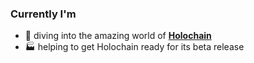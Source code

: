 ### Currently I'm

- 🌊 diving into the amazing world of **[Holochain](https://github.com/holochain)**
- 🏭 helping to get Holochain ready for its beta release

<!--
Here are some ideas to get you started:

- 🔭 I’m currently working on ...
- 🌱 I’m currently learning ...
- 👯 I’m looking to collaborate on ...
- 🤔 I’m looking for help with ...
- 💬 Ask me about ...
- 📫 How to reach me: ...
- 😄 Pronouns: ...
- ⚡ Fun fact: ...
-->
